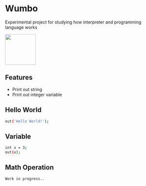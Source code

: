 
# Wumbo

Experimental project for studying how interpreter and programming language works




<img src="https://pbs.twimg.com/media/COf5U3uW8AA9do4.jpg" width="100" height="100">


## Features

- Print out string
- Print out integer variable

## Hello World

```sh
out('Hello World!');
```
## Variable

```sh
int x = 3;
out(x);
```

## Math Operation

```sh
Work in progress..
```